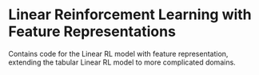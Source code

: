 # Linear Reinforcement Learning with Feature Representations
Contains code for the Linear RL model with feature representation, extending the tabular Linear RL model to more complicated domains.